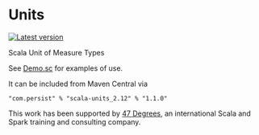 # Units

[![Latest version](https://index.scala-lang.org/nestorpersist/units/scala-units/latest.svg)](https://index.scala-lang.org/nestorpersist/units/scala-units)

Scala Unit of Measure Types

See [Demo.sc](https://github.com/nestorpersist/units/blob/master/src/test/scala/com/persist/Demo.sc)
for examples of use.

It can be included from Maven Central via

    "com.persist" % "scala-units_2.12" % "1.1.0"

This work has been supported by [47 Degrees](http://www.47deg.com/), an international Scala and Spark training and consulting company.
